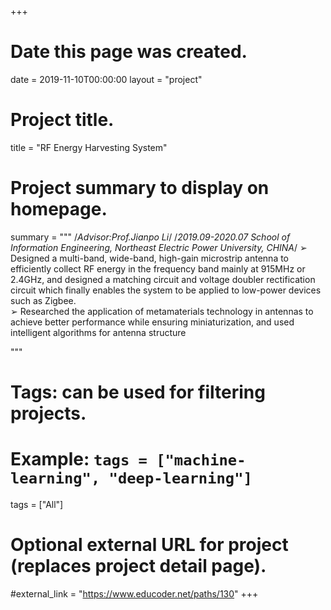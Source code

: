 +++
# Date this page was created.
date = 2019-11-10T00:00:00
layout = "project"

# Project title.
title = "RF Energy Harvesting System"

# Project summary to display on homepage.
summary = """
/*Advisor:Prof.Jianpo Li*/
/*2019.09-2020.07  School of Information Engineering, Northeast Electric Power University, CHINA*/
➢ Designed a multi-band, wide-band, high-gain microstrip antenna to efficiently collect RF energy in the frequency band mainly at 915MHz or 2.4GHz, and designed a matching circuit and voltage doubler rectification circuit which finally enables the system to be applied to low-power devices such as Zigbee.<br>
➢ Researched the application of metamaterials technology in antennas to achieve better performance while ensuring miniaturization, and used intelligent algorithms for antenna structure<br>
 
 """

# Tags: can be used for filtering projects.
# Example: `tags = ["machine-learning", "deep-learning"]`
tags = ["All"]

# Optional external URL for project (replaces project detail page).
#external_link = "https://www.educoder.net/paths/130"
+++

